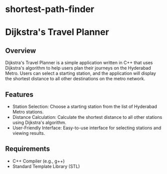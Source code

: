 # shortest-path-finder
# Dijkstra's Travel Planner

## Overview

Dijkstra's Travel Planner is a simple application written in C++ that uses Dijkstra's algorithm to help users plan their journeys on the Hyderabad Metro. Users can select a starting station, and the application will display the shortest distance to all other destinations on the metro network.

## Features

- Station Selection: Choose a starting station from the list of Hyderabad Metro stations.
- Distance Calculation: Calculate the shortest distance to all other stations using Dijkstra's algorithm.
- User-Friendly Interface: Easy-to-use interface for selecting stations and viewing results.

## Requirements

- C++ Compiler (e.g., g++)
- Standard Template Library (STL)
